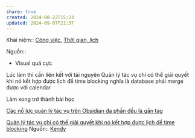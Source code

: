```yaml
---
share: true
created: 2024-08-22T15:23
updated: 2024-09-07T21:37
---
```

Khái niệm:: [Công việc](../../../%CE%9E%20Kh%C3%A1i%20ni%E1%BB%87m/Ph%C3%A1t%20tri%E1%BB%83n%20s%E1%BA%A3n%20ph%E1%BA%A9m,%20l%C3%AAn%20k%E1%BA%BF%20ho%E1%BA%A1ch,%20c%C3%B4ng%20vi%E1%BB%87c/C%C3%B4ng%20vi%E1%BB%87c.md), [Thời gian, lịch](../../../%CE%9E%20Kh%C3%A1i%20ni%E1%BB%87m/Th%E1%BB%9Di%20gian,%20l%E1%BB%8Bch.md)

Nguồn:: 
- Visual quá cực

Lúc làm thì cần liên kết với tài nguyên
Quản lý tác vụ chỉ có thể giải quyết khi nó kết hợp được lịch để time blocking
nghĩa là database phải merge được với calendar

Làm xong trở thành bài học

[Các nỗ lực quản lý tác vụ trên Obsidian đa phần đều là gắn tag](../../../../%F0%9F%93%9CT%C3%A0i%20nguy%C3%AAn/Gi%E1%BA%A3i%20ph%C3%A1p%20k%E1%BB%B9%20thu%E1%BA%ADt/T%E1%BB%95%20ch%E1%BB%A9c,%20s%E1%BA%AFp%20x%E1%BA%BFp%20d%E1%BB%AF%20li%E1%BB%87u/Ch%C6%B0%C6%A1ng%20tr%C3%ACnh/Obsidian/C%C3%A1c%20n%E1%BB%97%20l%E1%BB%B1c%20qu%E1%BA%A3n%20l%C3%BD%20t%C3%A1c%20v%E1%BB%A5%20tr%C3%AAn%20Obsidian%20%C4%91a%20ph%E1%BA%A7n%20%C4%91%E1%BB%81u%20l%C3%A0%20g%E1%BA%AFn%20tag.md)

[Quản lý tác vụ chỉ có thể giải quyết khi nó kết hợp được lịch để time blocking](Qu%E1%BA%A3n%20l%C3%BD%20t%C3%A1c%20v%E1%BB%A5%20ch%E1%BB%89%20c%C3%B3%20th%E1%BB%83%20gi%E1%BA%A3i%20quy%E1%BA%BFt%20khi%20n%C3%B3%20k%E1%BA%BFt%20h%E1%BB%A3p%20%C4%91%C6%B0%E1%BB%A3c%20l%E1%BB%8Bch%20%C4%91%E1%BB%83%20time%20blocking.md)
Nguồn:: [Kendy](../../../%CE%9E%20Ngu%E1%BB%93n/Kendy.md)
